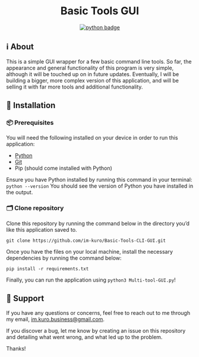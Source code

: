 <div align="center">
    <h1 align="center">Basic Tools GUI</h1>
 
[![python badge](http://forthebadge.com/images/badges/made-with-python.svg)](https://www.python.org/)
 
</div>

## ℹ️ About
This is a simple GUI wrapper for a few basic command line tools. So far, the appearance and general functionality of this program is very simple, although it will be touched up on in future updates. Eventually, I will be building a bigger, more complex version of this application, and will be selling it with far more tools and additional functionality.

## 💾 Installation

### 📦 Prerequisites 
You will need the following installed on your device in order to run this application:

- [Python](https://www.python.org/downloads/)
- [Git](https://git-scm.com/downloads)
- Pip (should come installed with Python)

Ensure you have Python installed by running this command in your terminal: `python --version`
You should see the version of Python you have installed in the output.

### 🗂 Clone repository

Clone this repository by running the command below in the directory you’d like this application saved to.

```
git clone https://github.com/im-kuro/Basic-Tools-CLI-GUI.git
```

Once you have the files on your local machine, install the necessary dependencies by running the command below:

```
pip install -r requirements.txt
```

Finally, you can run the application using `python3 Multi-tool-GUI.py`!

## 📩 Support
If you have any questions or concerns, feel free to reach out to me through my email, [im.kuro.business@gmail.com](mailto:im.kuro.business@gmail.com).

If you discover a bug, let me know by creating an issue on this repository and detailing what went wrong, and what led up to the problem.

Thanks!
